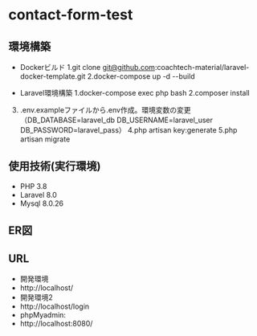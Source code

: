 # contact-form-test

## 環境構築
- Dockerビルド
1.git clone git@github.com:coachtech-material/laravel-docker-template.git
2.docker-compose up -d --build

- Laravel環境構築
1.docker-compose exec php bash
2.composer install
3. .env.exampleファイルから.env作成。環境変数の変更
（DB_DATABASE=laravel_db
DB_USERNAME=laravel_user
DB_PASSWORD=laravel_pass）
4.php artisan key:generate
5.php artisan migrate


## 使用技術(実行環境)
- PHP 3.8
- Laravel 8.0
- Mysql 8.0.26

## ER図


## URL
- 開発環境
- http://localhost/
- 開発環境2
- http://localhost/login
- phpMyadmin:
- http://localhost:8080/
